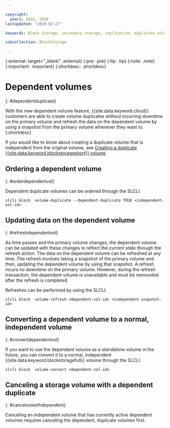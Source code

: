 ```yaml
---

copyright:
  years: 2014, 2020
lastupdated: "2020-02-27"

keywords: Block Storage, secondary storage, replication, duplicate volume, synchronized volumes, primary volume, secondary volume, DR, disaster recovery

subcollection: BlockStorage

---
```

{:external: target="_blank" .external}
{:pre: .pre}
{:tip: .tip}
{:note: .note}
{:important: .important}
{:shortdesc: .shortdesc}


# Dependent volumes
{: #dependentduplicate}

With the new dependent volume feature, {{site.data.keyword.cloud}} customers are able to create volume duplicates without incurring downtime on the primary volume and refresh the data on the dependent volume by using a snapshot from the primary volume whenever they want to.
{:shortdesc}

If you would like to know about creating a duplicate volume that is independent from the original volume, see [Creating a duplicate {{site.data.keyword.blockstorageshort}} volume](/docs/BlockStorage?topic=BlockStorage-duplicatevolume).

## Ordering a dependent volume
{: #orderdependentvol}

Dependent duplicate volumes can be ordered through the SLCLI.
```
slcli block  volume-duplicate --dependent-duplicate TRUE <independent-vol-id>
```

## Updating data on the dependent volume
{: #refreshdependentvol}

As time passes and the primary volume changes, the dependent volume can be updated with these changes to reflect the current state through the refresh action. The data on the dependent volume can be refreshed at any time. The refresh involves taking a snapshot of the primary volume and then, updating the dependent volume by using that snapshot. A refresh incurs no downtime on the primary volume. However, during the refresh transaction, the dependent volume is unavailable and must be remounted after the refresh is completed.

Refreshes can be performed by using the SLCLI.
```
slcli block  volume-refresh <dependent-vol-id> <independent-snapshot-id>
```
## Converting a dependent volume to a normal, independent volume
{: #convertdependentvol}

If you want to use the dependent volume as a standalone volume in the future, you can convert it to a normal, independent {{site.data.keyword.blockstoragefull}} volume through the SLCLI.

```
slcli block  volume-convert <dependent-vol-id>
```

## Canceling a storage volume with a dependent duplicate
{: #cancelvolwithdependent}

Canceling an independent volume that has currently active dependent volumes requires canceling the dependent, duplicate volumes first.
